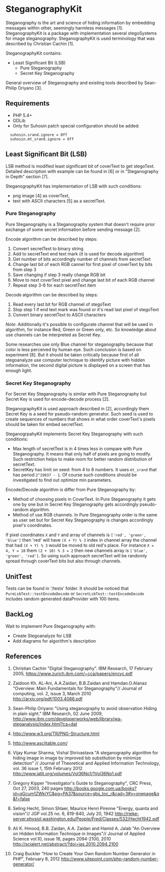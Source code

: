 SteganographyKit
================
Steganography is the art and science of hiding information by embedding messages within other, seemingly harmless messages [1].
SteganographyKit is a package with implementation several stegoSystems for image steganography.
SteganographyKit is used terminology that was described by Christian Cachin [1].

SteganographyKit contains:
* Least Significant Bit (LSB) 
  * Pure Steganography 
  * Secret Key Steganography 

General overview of Steganography and existing tools described by Sean-Philip Oriyano [3].

Requirements
------------
* PHP 5.4+
* GDLib
* Only for Suhosin patch special configuration should be added:
```
  suhosin.srand.ignore = Off
  suhosin.mt_srand.ignore = Off
```

Least Significant Bit (LSB)
---------------------------
LSB method is modified least significant bit of coverText to get stegoText. 
Detailed description with example can be found in [6] or in "Steganography in Depth" section [7].

SteganographyKit has implementation of LSB with such conditions:
* png image [4] as coverText,
* text with ASCII characters [5] as a secretText.

### Pure Steganography
Pure Steganography is a Steganography system that doesn't require prior exchange of some secret information before sending message [2].
 
Encode algorithm can be described by steps:
  1. Convert secretText to binary string
  2. Add to secretText end text mark (it is used for decode algorithm)
  3. Get number of bits accordingly number of channels from secretText
  4. Change last bit of each RGB cannel for first pixel of coverText by bits from step 3
  5. Save changing if step 3 really change RGB bit
  6. Move to next coverText pixel and change last bit of each RGB channel
  7. Repeat step 3-6 for each secretText item

Decode algorithm can be described by steps:
  1. Read every last bit for RGB channel of stegoText
  2. Stop step 1 if end text mark was found or it's read last pixel of stegoText
  3. Convert binary secretText to ASCII characters

*Note*:
Additionally it's possible to configurate channel that will be used in algorithm, for instance Red, Green or Green only, etc.
So knowledge about use channels can be interpreted as Secret Key. 

Some researches use only Blue channel for steganography because that color is less perceived by human eye. 
Such conclusion is based on experiment [8]. But it should be taken critically because first of all stegoanalyze use computer technique to identify picture 
with hidden information, the second digital picture is displayed on a screen that has enough light.

### Secret Key Steganography
For Secret Key Steganography is similar with Pure Steganography but Secret Key is used for encode-decode process [2].

SteganographyKit is used approach described in [2], accordingly them Secret Key is a seed for pseudo-random generator. 
Such seed is used to create sequences of numbers that shows in what order coverText's pixels should be taken for embed secretText. 

SteganogrpahyKit implements Secret Key Steganography with such conditions:
* Max length of secretText is in 4 times less in compare with Pure Steganography. It means that only half of pixels are going to modify.
Such restriction helps to make room for better random distribution of secretText. 
* SecretKey has limit on seed: from 4 to 8 numbers. It uses `mt_srand` that has period `2^19937 - 1`.
Of course such conditions should be investigated to find out optimize min parameters.

Encode/Decode algorithm is differ from Pure Steganography by:
* Method of choosing pixels in CoverText. In Pure Steganography it gets one by one but in Secret Key Steganography gets accordingly pseudo-random algorithm.
* Method of use RGB channels. In Pure Steganography order is the same as user set but for Secret Key Steganography is changes accordingly pixel's coordinates. 

If pixel coordinates `X` and `Y` and array of channels is `['red', 'green', 'blue']` then 'red' will have `(X + Y) % 3` index in channel array the 
channel that had `(X + Y) % 3` would be moved to old red's place. For instance `X = 4, Y = 10` them `(2 + 10) % 3 = 2` then new channels array is
`['blue', 'green', 'red']`. So using such approach secretText will be randomly spread through coverText bits but also through channels. 
 
UnitTest
--------
Tests can be found in '/tests' folder. 
It should be noticed that `PureLsbTest::testEncodeDecode` or `SecretLsbTest::testEncodeDecode` includes random generated dataProvider with 100 items.

BackLog
-------
Wait to implement Pure Steganography with:
* Create Stegoanalyze for LSB
* Add diagrams for algorithm's description

References
----------
1. Christian Cachin "Digital Steganography". IBM Research, 17 February 2005, 
   https://www.zurich.ibm.com/~cca/papers/encyc.pdf

2. Zaidoon Kh. AL-Ani, A.A.Zaidan, B.B.Zaidan and Hamdan.O.Alanaz "Overview: Main Fundamentals for Steganography"//
   Journal of computing, vol. 2, issue 3, March 2010
   http://arxiv.org/pdf/1003.4086.pdf

3. Sean-Philip Oriyano "Using steganography to avoid observation Hiding in plain sight." IBM Research, 02 June 2009,
   http://www.ibm.com/developerworks/web/library/wa-steganalysis/index.html?ca=dat

4. http://www.w3.org/TR/PNG-Structure.html

5. http://www.asciitable.com/

6. Vijay Kumar Sharma, Vishal Shrivastava "A steganography algorithm for hiding image in image by improved lsb substitution by minimize detection" // 
   Journal of Theoretical and Applied Information Technology, vol. 36 issue 1, 15th February 2012
   http://www.jatit.org/volumes/Vol36No1/1Vol36No1.pdf

7. Gregory Kipper "Investigator's Guide to Steganography", CRC Press, Oct 27, 2003, 240 pages
   http://books.google.com.ua/books?id=qGcum1ZWkiYC&pg=PA37&source=gbs_toc_r&cad=3#v=onepage&q&f=false

8. Seling Hecht, Simon Shlaer, Maurice Henri Pirenne "Energy, quanta and vision"// JGP vol.25 no. 6, 819-840, July 20, 1942
   http://rieke-server.physiol.washington.edu/People/Fred/Classes/532/Hecht1942.pdf

9. Ali K. Hmood, B.B. Zaidan, A.A. Zaidan and Hamid A. Jalab "An Overview on Hidden Information Technique in Images"// Journal of Applied Science vol.10, issue 18, pages 2094-2100, 2010
   http://scialert.net/abstract/?doi=jas.2010.2094.2100

10. Craig Buckler "How to Create Your Own Random Number Generator in PHP", February 8, 2012
   http://www.sitepoint.com/php-random-number-generator/